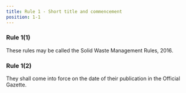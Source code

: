 ```yaml
---
title: Rule 1 - Short title and commencement
position: 1-1
---
```


### Rule 1(1) 

These rules may be called the Solid Waste Management Rules, 2016.

### Rule 1(2) 

They shall come into force on the date of their publication in the Official Gazette.

